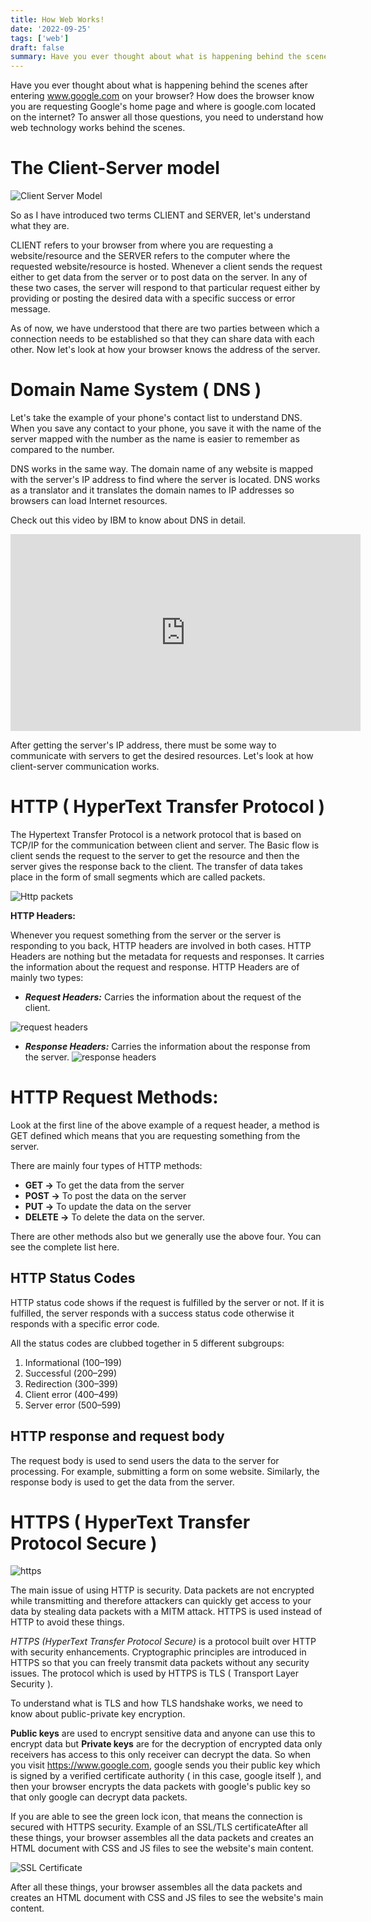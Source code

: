 ```yaml
---
title: How Web Works!
date: '2022-09-25'
tags: ['web']
draft: false
summary: Have you ever thought about what is happening behind the scenes after entering www.google.com on your browser? How does the browser know you are requesting Google's home page and where is google.com located on the internet? To answer all those questions, you need to understand how web technology works behind the scenes.
---
```


Have you ever thought about what is happening behind the scenes after entering www.google.com on your browser? How does the browser know you are requesting Google's home page and where is google.com located on the internet? To answer all those questions, you need to understand how web technology works behind the scenes.

# The Client-Server model

![Client Server Model](https://miro.medium.com/max/720/0*kZuLJa3OA0BqtEjv)

So as I have introduced two terms CLIENT and SERVER, let's understand what they are.

CLIENT refers to your browser from where you are requesting a website/resource and the SERVER refers to the computer where the requested website/resource is hosted. Whenever a client sends the request either to get data from the server or to post data on the server. In any of these two cases, the server will respond to that particular request either by providing or posting the desired data with a specific success or error message.

As of now, we have understood that there are two parties between which a connection needs to be established so that they can share data with each other. Now let's look at how your browser knows the address of the server.

# Domain Name System ( DNS )

Let's take the example of your phone's contact list to understand DNS. When you save any contact to your phone, you save it with the name of the server mapped with the number as the name is easier to remember as compared to the number.

DNS works in the same way. The domain name of any website is mapped with the server's IP address to find where the server is located. DNS works as a translator and it translates the domain names to IP addresses so browsers can load Internet resources.

Check out this video by IBM to know about DNS in detail.

<p align="center"><iframe width="560" height="315" src="https://www.youtube.com/embed/nyH0nYhMW9M" title="YouTube video player" frameBorder="0" allow="accelerometer; autoplay; clipboard-write; encrypted-media; gyroscope; picture-in-picture" allowfullscreen></iframe></p>

After getting the server's IP address, there must be some way to communicate with servers to get the desired resources. Let's look at how client-server communication works.

# HTTP ( HyperText Transfer Protocol )

The Hypertext Transfer Protocol is a network protocol that is based on TCP/IP for the communication between client and server.
The Basic flow is client sends the request to the server to get the resource and then the server gives the response back to the client. The transfer of data takes place in the form of small segments which are called packets.

![Http packets](https://miro.medium.com/max/720/0*oXe5go_NVSj441Gd.jpeg)

**HTTP Headers:**

Whenever you request something from the server or the server is responding to you back, HTTP headers are involved in both cases. HTTP Headers are nothing but the metadata for requests and responses. It carries the information about the request and response.
HTTP Headers are of mainly two types:

- **_Request Headers:_** Carries the information about the request of the client.

![request headers](https://miro.medium.com/proxy/0*DU0ACcNb9CN35_uW.png)

- **_Response Headers:_** Carries the information about the response from the server.
  ![response headers](https://miro.medium.com/max/640/1*RK8k7_CLo6TqoPYczMvk4w.png)

# HTTP Request Methods:

Look at the first line of the above example of a request header, a method is GET defined which means that you are requesting something from the server.

There are mainly four types of HTTP methods:

- **GET →** To get the data from the server
- **POST →** To post the data on the server
- **PUT →** To update the data on the server
- **DELETE →** To delete the data on the server.

There are other methods also but we generally use the above four. You can see the complete list here.

## HTTP Status Codes

HTTP status code shows if the request is fulfilled by the server or not. If it is fulfilled, the server responds with a success status code otherwise it responds with a specific error code.

All the status codes are clubbed together in 5 different subgroups:

1. Informational (100–199)
2. Successful (200–299)
3. Redirection (300–399)
4. Client error (400–499)
5. Server error (500–599)

## HTTP response and request body

The request body is used to send users the data to the server for processing. For example, submitting a form on some website. Similarly, the response body is used to get the data from the server.

# HTTPS ( HyperText Transfer Protocol Secure )

![https](https://miro.medium.com/max/720/1*ItKgwGP5_8wB6_IAtPQ0iA.png)

The main issue of using HTTP is security. Data packets are not encrypted while transmitting and therefore attackers can quickly get access to your data by stealing data packets with a MITM attack. HTTPS is used instead of HTTP to avoid these things.

_HTTPS (HyperText Transfer Protocol Secure)_ is a protocol built over HTTP with security enhancements. Cryptographic principles are introduced in HTTPS so that you can freely transmit data packets without any security issues. The protocol which is used by HTTPS is TLS ( Transport Layer Security ).

To understand what is TLS and how TLS handshake works, we need to know about public-private key encryption.

**Public keys** are used to encrypt sensitive data and anyone can use this to encrypt data but **Private keys** are for the decryption of encrypted data only receivers has access to this only receiver can decrypt the data. So when you visit https://www.google.com, google sends you their public key which is signed by a verified certificate authority ( in this case, google itself ), and then your browser encrypts the data packets with google's public key so that only google can decrypt data packets.

If you are able to see the green lock icon, that means the connection is secured with HTTPS security.
Example of an SSL/TLS certificateAfter all these things, your browser assembles all the data packets and creates an HTML document with CSS and JS files to see the website's main content.

![SSL Certificate](https://miro.medium.com/max/640/1*WnXhJljZ8QHOTkNkXht3Bw.png)

After all these things, your browser assembles all the data packets and creates an HTML document with CSS and JS files to see the website's main content.
